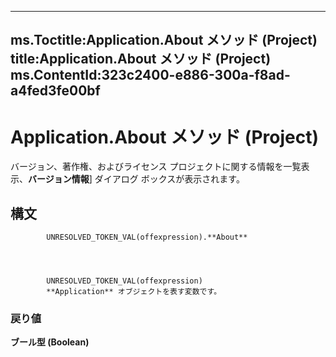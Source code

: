 

---
ms.Toctitle:Application.About メソッド (Project)
title:Application.About メソッド (Project)
ms.ContentId:323c2400-e886-300a-f8ad-a4fed3fe00bf
---
# Application.About メソッド (Project)




バージョン、著作権、およびライセンス プロジェクトに関する情報を一覧表示、**バージョン情報**] ダイアログ ボックスが表示されます。

## 構文

            UNRESOLVED_TOKEN_VAL(offexpression).**About**




            UNRESOLVED_TOKEN_VAL(offexpression)
            **Application** オブジェクトを表す変数です。

### 戻り値
**ブール型 (Boolean)**






